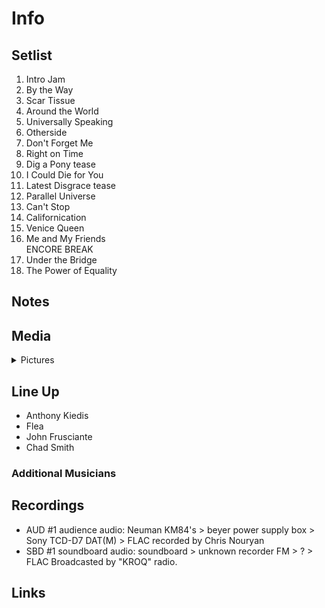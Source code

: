 # Info

## Setlist

1. Intro Jam
2. By the Way
3. Scar Tissue
4. Around the World
5. Universally Speaking
6. Otherside
7. Don't Forget Me
8. Right on Time
9. Dig a Pony tease
10. I Could Die for You
11. Latest Disgrace tease
12. Parallel Universe
13. Can't Stop
14. Californication
15. Venice Queen
16. Me and My Friends
<br>  ENCORE BREAK
17. Under the Bridge
18. The Power of Equality

## Notes

## Media 

<details>
  <summary>Pictures</summary>
  <!--<img alt="Setlist" title="Setlist" src="_.jpg" height="200" />
  <img alt="Ticket" title="Ticket" src="_.jpg" height="200" />
  <img alt="Flyer" title="Flyer" src="_.jpg" height="200" />
  <img alt="Clipping" title="Clipping" src="_.jpg" height="200" />-->
</details>

## Line Up

* Anthony Kiedis
* Flea
* John Frusciante
* Chad Smith

### Additional Musicians

## Recordings

* AUD #1 audience audio: Neuman KM84's > beyer power supply box > Sony TCD-D7 DAT(M) > FLAC recorded by Chris Nouryan
* SBD #1 soundboard audio: soundboard > unknown recorder FM > ? > FLAC Broadcasted by "KROQ" radio.

## Links
